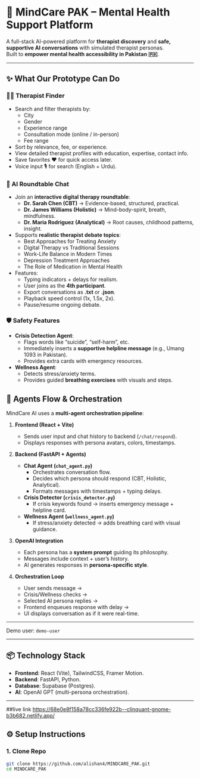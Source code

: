 # 🧠 MindCare PAK – Mental Health Support Platform

A full-stack AI-powered platform for **therapist discovery** and **safe, supportive AI conversations** with simulated therapist personas.  
Built to **empower mental health accessibility in Pakistan 🇵🇰**.

---

## ✨ What Our Prototype Can Do

### 👩‍⚕️ Therapist Finder
- Search and filter therapists by:
  - City
  - Gender
  - Experience range
  - Consultation mode (online / in-person)
  - Fee range
- Sort by relevance, fee, or experience.
- View detailed therapist profiles with education, expertise, contact info.
- Save favorites ❤️ for quick access later.
- Voice input 🎙️ for search (English + Urdu).

### 💬 AI Roundtable Chat
- Join an **interactive digital therapy roundtable**:
  - **Dr. Sarah Chen (CBT)** → Evidence-based, structured, practical.
  - **Dr. James Williams (Holistic)** → Mind-body-spirit, breath, mindfulness.
  - **Dr. Maria Rodriguez (Analytical)** → Root causes, childhood patterns, insight.
- Supports **realistic therapist debate topics**:
  - Best Approaches for Treating Anxiety
  - Digital Therapy vs Traditional Sessions
  - Work-Life Balance in Modern Times
  - Depression Treatment Approaches
  - The Role of Medication in Mental Health
- Features:
  - Typing indicators + delays for realism.
  - User joins as the **4th participant**.
  - Export conversations as **.txt** or **.json**.
  - Playback speed control (1x, 1.5x, 2x).
  - Pause/resume ongoing debate.

### 🛡️ Safety Features
- **Crisis Detection Agent**:
  - Flags words like “suicide”, “self-harm”, etc.
  - Immediately inserts a **supportive helpline message** (e.g., Umang 1093 in Pakistan).
  - Provides extra cards with emergency resources.
- **Wellness Agent**:
  - Detects stress/anxiety terms.
  - Provides guided **breathing exercises** with visuals and steps.





## 🧩 Agents Flow & Orchestration

MindCare AI uses a **multi-agent orchestration pipeline**:

1. **Frontend (React + Vite)**  
   - Sends user input and chat history to backend (`/chat/respond`).  
   - Displays responses with persona avatars, colors, timestamps.  

2. **Backend (FastAPI + Agents)**  
   - **Chat Agent (`chat_agent.py`)**  
     - Orchestrates conversation flow.  
     - Decides which persona should respond (CBT, Holistic, Analytical).  
     - Formats messages with timestamps + typing delays.  
   - **Crisis Detector (`crisis_detector.py`)**  
     - If crisis keywords found → inserts emergency message + helpline card.  
   - **Wellness Agent (`wellness_agent.py`)**  
     - If stress/anxiety detected → adds breathing card with visual guidance.  

3. **OpenAI Integration**  
   - Each persona has a **system prompt** guiding its philosophy.  
   - Messages include context + user’s history.  
   - AI generates responses in **persona-specific style**.  

4. **Orchestration Loop**  
   - User sends message →  
   - Crisis/Wellness checks →  
   - Selected AI persona replies →  
   - Frontend enqueues response with delay →  
   - UI displays conversation as if it were real-time.  

---



Demo user: `demo-user`

---

## 📦 Technology Stack
- **Frontend**: React (Vite), TailwindCSS, Framer Motion.
- **Backend**: FastAPI, Python.
- **Database**: Supabase (Postgres).
- **AI**: OpenAI GPT (multi-persona orchestration).


---
##live link
https://68e0e8f158a78cc336fe922b--clinquant-gnome-b3b682.netlify.app/


## ⚙️ Setup Instructions

### 1. Clone Repo
```bash
git clone https://github.com/alishan4/MINDCARE_PAK.git
cd MINDCARE_PAK
